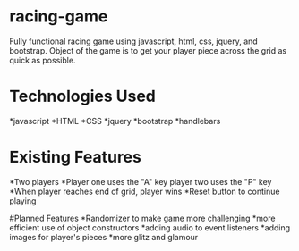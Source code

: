 # racing-game
Fully functional racing game using javascript, html, css, jquery, and bootstrap. Object of the game is to get your player piece across the grid as quick as possible.

# Technologies Used
  *javascript
  *HTML
  *CSS
  *jquery
  *bootstrap
  *handlebars

# Existing Features
  *Two players
  *Player one uses the "A" key
  player two uses the "P" key
  *When player reaches end of grid, player wins
  *Reset button to continue playing

#Planned Features
  *Randomizer to make game more challenging
  *more efficient use of object constructors
  *adding audio to event listeners
  *adding images for player's pieces
  *more glitz and glamour

